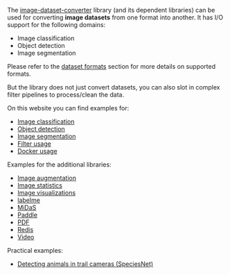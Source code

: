 The [image-dataset-converter](https://github.com/waikato-datamining/image-dataset-converter) 
library (and its dependent libraries) can be used for converting **image datasets** from one format 
into another. It has I/O support for the following domains:

* Image classification
* Object detection
* Image segmentation

Please refer to the [dataset formats](https://github.com/waikato-datamining/image-dataset-converter?tab=readme-ov-file#dataset-formats)
section for more details on supported formats.

But the library does not just convert datasets, you can also slot in complex filter pipelines to 
process/clean the data.

On this website you can find examples for:

* [Image classification](image_classification.md)
* [Object detection](object_detection.md)
* [Image segmentation](image_segmentation.md)
* [Filter usage](filters.md)
* [Docker usage](docker.md)

Examples for the additional libraries:

* [Image augmentation](imgaug.md)
* [Image statistics](imgstats.md)
* [Image visualizations](imgvis.md)
* [labelme](labelme.md)
* [MiDaS](midas.md)
* [Paddle](paddle.md)
* [PDF](pdf.md)
* [Redis](redis.md)
* [Video](video.md)

Practical examples:

* [Detecting animals in trail cameras (SpeciesNet)](speciesnet.md)
